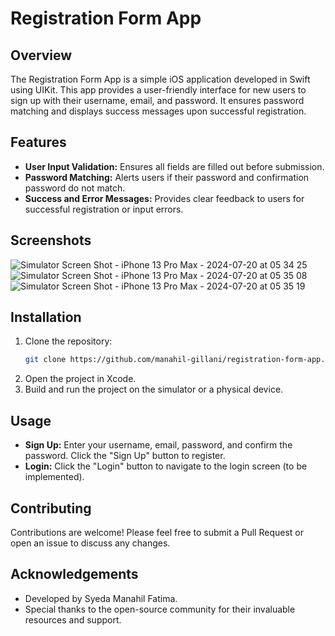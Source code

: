 # Registration Form App

## Overview
The Registration Form App is a simple iOS application developed in Swift using UIKit. This app provides a user-friendly interface for new users to sign up with their username, email, and password. It ensures password matching and displays success messages upon successful registration.

## Features
- **User Input Validation:** Ensures all fields are filled out before submission.
- **Password Matching:** Alerts users if their password and confirmation password do not match.
- **Success and Error Messages:** Provides clear feedback to users for successful registration or input errors.

## Screenshots

![Simulator Screen Shot - iPhone 13 Pro Max - 2024-07-20 at 05 34 25](https://github.com/user-attachments/assets/2149b13d-dbbd-4fa8-9ff0-f08ffe3d3521)
![Simulator Screen Shot - iPhone 13 Pro Max - 2024-07-20 at 05 35 08](https://github.com/user-attachments/assets/c2dea08b-6938-486f-a645-d298117cf803)
![Simulator Screen Shot - iPhone 13 Pro Max - 2024-07-20 at 05 35 19](https://github.com/user-attachments/assets/8022dbe5-3961-4294-ba0f-8523d4db28a9)

## Installation
1. Clone the repository:
    ```sh
    git clone https://github.com/manahil-gillani/registration-form-app.git
    ```
2. Open the project in Xcode.
3. Build and run the project on the simulator or a physical device.

## Usage
- **Sign Up:** Enter your username, email, password, and confirm the password. Click the "Sign Up" button to register.
- **Login:** Click the "Login" button to navigate to the login screen (to be implemented).

## Contributing
Contributions are welcome! Please feel free to submit a Pull Request or open an issue to discuss any changes.

## Acknowledgements
- Developed by Syeda Manahil Fatima.
- Special thanks to the open-source community for their invaluable resources and support.

